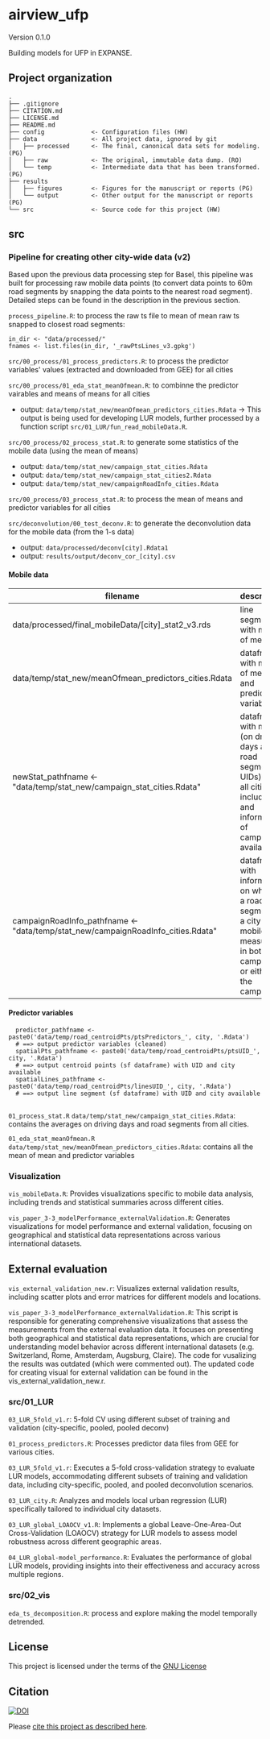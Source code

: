 # airview_ufp

Version 0.1.0

Building models for UFP in EXPANSE. 


## Project organization

```
.
├── .gitignore
├── CITATION.md
├── LICENSE.md
├── README.md
├── config             <- Configuration files (HW)
├── data               <- All project data, ignored by git
│   ├── processed      <- The final, canonical data sets for modeling. (PG)
│   ├── raw            <- The original, immutable data dump. (RO)
│   └── temp           <- Intermediate data that has been transformed. (PG)
├── results
│   ├── figures        <- Figures for the manuscript or reports (PG)
│   └── output         <- Other output for the manuscript or reports (PG)
└── src                <- Source code for this project (HW)

```

## src
### Pipeline for creating other city-wide data (v2)
Based upon the previous data processing step for Basel, this pipeline was built for processing raw mobile data points (to convert data points to 60m road segments by snapping the data points to the nearest road segment). Detailed steps can be found in the description in the previous section.

`process_pipeline.R`: to process the raw ts file to mean of mean 
raw ts snapped to closest road segments:

```
in_dir <- "data/processed/"
fnames <- list.files(in_dir, '_rawPtsLines_v3.gpkg')
```

`src/00_process/01_process_predictors.R`: to process the predictor variables' values (extracted and downloaded from GEE) for all cities 

`src/00_process/01_eda_stat_meanOfmean.R`: to combinne the predictor vairables and means of means for all cities

* output:  `data/temp/stat_new/meanOfmean_predictors_cities.Rdata` -> This output is being used for developing LUR models, further processed by a function script `src/01_LUR/fun_read_mobileData.R`.

`src/00_process/02_process_stat.R`: to generate some statistics of the mobile data (using the mean of means)

* output:  `data/temp/stat_new/campaign_stat_cities.Rdata`
* output:  `data/temp/stat_new/campaign_stat_cities2.Rdata`
* output:  `data/temp/stat_new/campaignRoadInfo_cities.Rdata`

`src/00_process/03_process_stat.R`: to process the mean of means and predictor variables for all cities 

`src/deconvolution/00_test_deconv.R`: to generate the deconvolution data for the mobile data (from the 1-s data)

* output: `data/processed/deconv[city].Rdata1`
* output: `results/output/deconv_cor_[city].csv`


#### Mobile data

 filename | description  | R script creating the file
 --- | --- | ---
 data/processed/final_mobileData/[city]_stat2_v3.rds    |  line segments with mean of mean | process_pipeline.R, fun_04_prodStat.R
 data/temp/stat_new/meanOfmean_predictors_cities.Rdata  | datafram with mean of mean and predictor variables | 01_eda_stat_meanOfmean.R
 newStat_pathfname <- "data/temp/stat_new/campaign_stat_cities.Rdata" | dataframe with mean (on driving days and road segment UIDs) with all cities included and information of campaigns available | 01_process_stat.R
 campaignRoadInfo_pathfname <- "data/temp/stat_new/campaignRoadInfo_cities.Rdata"  | dataframe with information on whether a road segment in a city has mobile data measured in both campaigns or either of the campaign | 01_process_stat.R

#### Predictor variables
```
  predictor_pathfname <- paste0('data/temp/road_centroidPts/ptsPredictors_', city, '.Rdata')  
  # ==> output predictor variables (cleaned)
  spatialPts_pathfname <- paste0('data/temp/road_centroidPts/ptsUID_', city, '.Rdata')
  # ==> output centroid points (sf dataframe) with UID and city available 
  spatialLines_pathfname <- paste0('data/temp/road_centroidPts/linesUID_', city, '.Rdata')
  # ==> output line segment (sf dataframe) with UID and city available
  
```

`01_process_stat.R`
`data/temp/stat_new/campaign_stat_cities.Rdata`: contains the averages on driving days and road segments from all cities.

`01_eda_stat_meanOfmean.R`
`data/temp/stat_new/meanOfmean_predictors_cities.Rdata`: contains all the mean of mean and predictor variables 

### Visualization

`vis_mobileData.R`: Provides visualizations specific to mobile data analysis, including trends and statistical summaries across different cities.

`vis_paper_3-3_modelPerformance_externalValidation.R`: Generates visualizations for model performance and external validation, focusing on geographical and statistical data representations across various international datasets.

## External evaluation

`vis_external_validation_new.r`: Visualizes external validation results, including scatter plots and error matrices for different models and locations.

`vis_paper_3-3_modelPerformance_externalValidation.R`: This script is responsible for generating comprehensive visualizations that assess the measurements from the external evaluation data. It focuses on presenting both geographical and statistical data representations, which are crucial for understanding model behavior across different international datasets (e.g. Switzerland, Rome, Amsterdam, Augsburg, Claire). The code for vusalizing the results was outdated (which were commented out). The updated code for creating visual for external validation can be found in the vis_external_validation_new.r. 


### src/01_LUR
`03_LUR_5fold_v1.r`: 5-fold CV using different subset of training and validation (city-specific, pooled, pooled deconv)

`01_process_predictors.R`: Processes predictor data files from GEE for various cities.

`03_LUR_5fold_v1.r`: Executes a 5-fold cross-validation strategy to evaluate LUR models, accommodating different subsets of training and validation data, including city-specific, pooled, and pooled deconvolution scenarios.

`03_LUR_city.R`: Analyzes and models local urban regression (LUR) specifically tailored to individual city datasets.

`03_LUR_global_LOAOCV_v1.R`: Implements a global Leave-One-Area-Out Cross-Validation (LOAOCV) strategy for LUR models to assess model robustness across different geographic areas.

`04_LUR_global-model_performance.R`: Evaluates the performance of global LUR models, providing insights into their effectiveness and accuracy across multiple regions.


### src/02_vis

`eda_ts_decomposition.R`: process and explore making the model temporally detrended.

## License

This project is licensed under the terms of the [GNU License](/LICENSE)

## Citation

[![DOI](https://zenodo.org/badge/DOI/10.5281/zenodo.15113881.svg)](https://zenodo.org/records/15113881)

Please [cite this project as described here](/CITATION.md).
